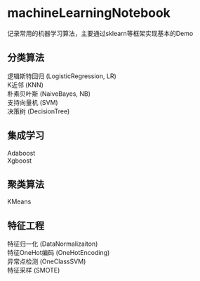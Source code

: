 # machineLearningNotebook
记录常用的机器学习算法，主要通过sklearn等框架实现基本的Demo

## 分类算法

逻辑斯特回归 (LogisticRegression, LR) <br />
K近邻 (KNN) <br />
朴素贝叶斯 (NaiveBayes, NB) <br />
支持向量机 (SVM) <br />
决策树 (DecisionTree) <br />

## 集成学习

Adaboost  <br />
Xgboost <br />

## 聚类算法

KMeans <br />

## 特征工程

特征归一化 (DataNormalizaiton) <br />
特征OneHot编码 (OneHotEncoding) <br />
异常点检测 (OneClassSVM) <br />
特征采样 (SMOTE) <br />
